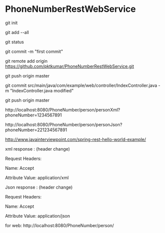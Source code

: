 # PhoneNumberRestWebService

git init
 
 git add --all
 
 git status
 
 git commit -m "first commit"
 
 git remote add origin https://github.com/pktkumar/PhoneNumberRestWebService.git
 
 git push origin master
 
 git commit  src/main/java/com/example/web/controller/IndexController.java -m "IndexController.java modified"
 
 git push origin master
 
 
  
  http://localhost:8080/PhoneNumber/person/personXml?phoneNumber=1234567891
  
  http://localhost:8080/PhoneNumber/person/personJson?phoneNumber=221234567891
  
  http://www.javainterviewpoint.com/spring-rest-hello-world-example/
  
  xml response : (header change)
  
  Request Headers:
  
  Name: Accept
  
  Attribute Value: application/xml
  
  
  
  Json response : (header change)
  
  Request Headers:
  
  Name: Accept
  
  Attribute Value: application/json
  
  for web:
  http://localhost:8080/PhoneNumber/person/
  
  
  
  
  
  
  
  
  
  
 
